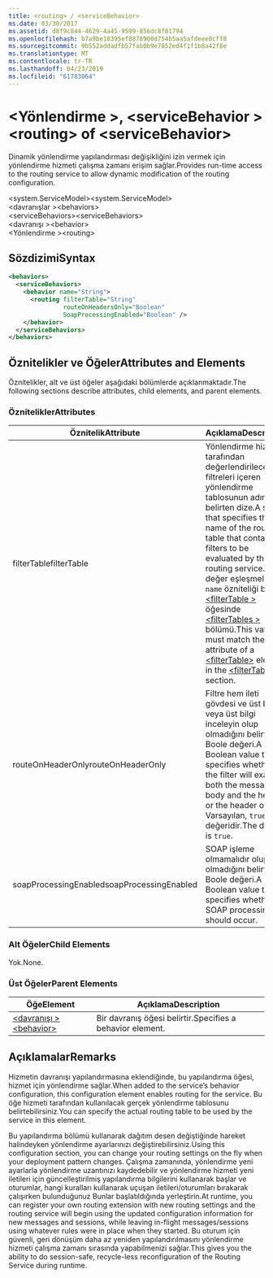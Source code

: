 ```yaml
---
title: <routing> / <serviceBehavior>
ms.date: 03/30/2017
ms.assetid: d8f9c844-4629-4a45-9599-856dc8f01794
ms.openlocfilehash: b7a9be18395ef8878900d754b5aa5afdeee0cff8
ms.sourcegitcommit: 9b552addadfb57fab0b9e7852ed4f1f1b8a42f8e
ms.translationtype: MT
ms.contentlocale: tr-TR
ms.lasthandoff: 04/23/2019
ms.locfileid: "61783064"
---
```

# <a name="routing-of-servicebehavior"></a><span data-ttu-id="be936-102">\<Yönlendirme >, \<serviceBehavior ></span><span class="sxs-lookup"><span data-stu-id="be936-102">\<routing> of \<serviceBehavior></span></span>
<span data-ttu-id="be936-103">Dinamik yönlendirme yapılandırması değişikliğini izin vermek için yönlendirme hizmeti çalışma zamanı erişim sağlar.</span><span class="sxs-lookup"><span data-stu-id="be936-103">Provides run-time access to the routing service to allow dynamic modification of the routing configuration.</span></span>  
  
 <span data-ttu-id="be936-104">\<system.ServiceModel></span><span class="sxs-lookup"><span data-stu-id="be936-104">\<system.ServiceModel></span></span>  
<span data-ttu-id="be936-105">\<davranışlar ></span><span class="sxs-lookup"><span data-stu-id="be936-105">\<behaviors></span></span>  
<span data-ttu-id="be936-106">\<serviceBehaviors></span><span class="sxs-lookup"><span data-stu-id="be936-106">\<serviceBehaviors></span></span>  
<span data-ttu-id="be936-107">\<davranışı ></span><span class="sxs-lookup"><span data-stu-id="be936-107">\<behavior></span></span>  
<span data-ttu-id="be936-108">\<Yönlendirme ></span><span class="sxs-lookup"><span data-stu-id="be936-108">\<routing></span></span>  
  
## <a name="syntax"></a><span data-ttu-id="be936-109">Sözdizimi</span><span class="sxs-lookup"><span data-stu-id="be936-109">Syntax</span></span>  
  
```xml  
<behaviors>
  <serviceBehaviors>
    <behavior name="String">
      <routing filterTable="String"
               routeOnHeadersOnly="Boolean"
               SoapProcessingEnabled="Boolean" />
    </behavior>
  </serviceBehaviors>
</behaviors>
```  
  
## <a name="attributes-and-elements"></a><span data-ttu-id="be936-110">Öznitelikler ve Öğeler</span><span class="sxs-lookup"><span data-stu-id="be936-110">Attributes and Elements</span></span>  
 <span data-ttu-id="be936-111">Öznitelikler, alt ve üst öğeler aşağıdaki bölümlerde açıklanmaktadır.</span><span class="sxs-lookup"><span data-stu-id="be936-111">The following sections describe attributes, child elements, and parent elements.</span></span>  
  
### <a name="attributes"></a><span data-ttu-id="be936-112">Öznitelikler</span><span class="sxs-lookup"><span data-stu-id="be936-112">Attributes</span></span>  
  
|<span data-ttu-id="be936-113">Öznitelik</span><span class="sxs-lookup"><span data-stu-id="be936-113">Attribute</span></span>|<span data-ttu-id="be936-114">Açıklama</span><span class="sxs-lookup"><span data-stu-id="be936-114">Description</span></span>|  
|---------------|-----------------|  
|<span data-ttu-id="be936-115">filterTable</span><span class="sxs-lookup"><span data-stu-id="be936-115">filterTable</span></span>|<span data-ttu-id="be936-116">Yönlendirme hizmeti tarafından değerlendirilecek filtreleri içeren yönlendirme tablosunun adını belirten dize.</span><span class="sxs-lookup"><span data-stu-id="be936-116">A string that specifies the name of the routing table that contains filters to be evaluated by the routing service.</span></span> <span data-ttu-id="be936-117">Bu değer eşleşmelidir `name` özniteliği bir [ \<filterTable >](../../../../../docs/framework/configure-apps/file-schema/wcf/filtertable.md) öğesinde [ \<filterTables >](../../../../../docs/framework/configure-apps/file-schema/wcf/filtertables.md) bölümü.</span><span class="sxs-lookup"><span data-stu-id="be936-117">This value must match the `name` attribute of a [\<filterTable>](../../../../../docs/framework/configure-apps/file-schema/wcf/filtertable.md) element in the [\<filterTables>](../../../../../docs/framework/configure-apps/file-schema/wcf/filtertables.md) section.</span></span>|  
|<span data-ttu-id="be936-118">routeOnHeaderOnly</span><span class="sxs-lookup"><span data-stu-id="be936-118">routeOnHeaderOnly</span></span>|<span data-ttu-id="be936-119">Filtre hem ileti gövdesi ve üst bilgi veya üst bilgi inceleyin olup olmadığını belirten bir Boole değeri.</span><span class="sxs-lookup"><span data-stu-id="be936-119">A Boolean value that specifies whether the filter will examine both the message body and the header, or the header only.</span></span> <span data-ttu-id="be936-120">Varsayılan, `true` değeridir.</span><span class="sxs-lookup"><span data-stu-id="be936-120">The default is `true`.</span></span>|  
|<span data-ttu-id="be936-121">soapProcessingEnabled</span><span class="sxs-lookup"><span data-stu-id="be936-121">soapProcessingEnabled</span></span>|<span data-ttu-id="be936-122">SOAP işleme olmamalıdır olup olmadığını belirten bir Boole değeri.</span><span class="sxs-lookup"><span data-stu-id="be936-122">A Boolean value that specifies whether SOAP processing should occur.</span></span>|  
  
### <a name="child-elements"></a><span data-ttu-id="be936-123">Alt Öğeler</span><span class="sxs-lookup"><span data-stu-id="be936-123">Child Elements</span></span>  
 <span data-ttu-id="be936-124">Yok.</span><span class="sxs-lookup"><span data-stu-id="be936-124">None.</span></span>  
  
### <a name="parent-elements"></a><span data-ttu-id="be936-125">Üst Öğeler</span><span class="sxs-lookup"><span data-stu-id="be936-125">Parent Elements</span></span>  
  
|<span data-ttu-id="be936-126">Öğe</span><span class="sxs-lookup"><span data-stu-id="be936-126">Element</span></span>|<span data-ttu-id="be936-127">Açıklama</span><span class="sxs-lookup"><span data-stu-id="be936-127">Description</span></span>|  
|-------------|-----------------|  
|[<span data-ttu-id="be936-128">\<davranışı ></span><span class="sxs-lookup"><span data-stu-id="be936-128">\<behavior></span></span>](../../../../../docs/framework/configure-apps/file-schema/wcf/behavior-of-endpointbehaviors.md)|<span data-ttu-id="be936-129">Bir davranış öğesi belirtir.</span><span class="sxs-lookup"><span data-stu-id="be936-129">Specifies a behavior element.</span></span>|  
  
## <a name="remarks"></a><span data-ttu-id="be936-130">Açıklamalar</span><span class="sxs-lookup"><span data-stu-id="be936-130">Remarks</span></span>  
 <span data-ttu-id="be936-131">Hizmetin davranışı yapılandırmasına eklendiğinde, bu yapılandırma öğesi, hizmet için yönlendirme sağlar.</span><span class="sxs-lookup"><span data-stu-id="be936-131">When added to the service’s behavior configuration, this configuration element enables routing for the service.</span></span> <span data-ttu-id="be936-132">Bu öğe hizmeti tarafından kullanılacak gerçek yönlendirme tablosunu belirtebilirsiniz.</span><span class="sxs-lookup"><span data-stu-id="be936-132">You can specify the actual routing table to be used by the service in this element.</span></span>  
  
 <span data-ttu-id="be936-133">Bu yapılandırma bölümü kullanarak dağıtım desen değiştiğinde hareket halindeyken yönlendirme ayarlarınızı değiştirebilirsiniz.</span><span class="sxs-lookup"><span data-stu-id="be936-133">Using this configuration section, you can change your routing settings on the fly when your deployment pattern changes.</span></span> <span data-ttu-id="be936-134">Çalışma zamanında, yönlendirme yeni ayarlarla yönlendirme uzantınızı kaydedebilir ve yönlendirme hizmeti yeni iletileri için güncelleştirilmiş yapılandırma bilgilerini kullanarak başlar ve oturumlar, hangi kuralları kullanarak uçuşan iletileri/oturumları bırakarak çalışırken bulunduğunuz Bunlar başlatıldığında yerleştirin.</span><span class="sxs-lookup"><span data-stu-id="be936-134">At runtime, you can register your own routing extension with new routing settings and the routing service will begin using the updated configuration information for new messages and sessions, while leaving in-flight messages/sessions using whatever rules were in place when they started.</span></span>  <span data-ttu-id="be936-135">Bu oturum için güvenli, geri dönüşüm daha az yeniden yapılandırılmasını yönlendirme hizmeti çalışma zamanı sırasında yapabilmenizi sağlar.</span><span class="sxs-lookup"><span data-stu-id="be936-135">This gives you the ability to do session-safe, recycle-less reconfiguration of the Routing Service during runtime.</span></span>  
